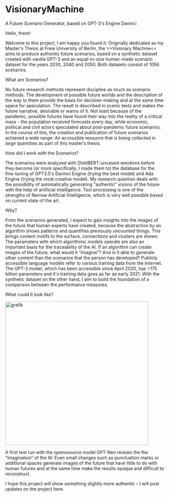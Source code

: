 # VisionaryMachine
A Future Scenario Generator, based on GPT-3's Engine Davinci


Hello, there!

Welcome to this project, I am happy you found it: Originally dedicated as my Master's Thesis at Freie University of Berlin, the >>Visionary Machine<< aims to produce authentic future scenarios, based on a synthetic dataset created with vanilla GPT-3 and an equal-in-size human-made scenario dataset for the years 2030, 2040 and 2050. Both datasets consist of 1056 scenarios. 

What are Scenarios?

No future research methods represent discipline as much as scenario methods. The development of possible future worlds and the description of the way to them provide the basis for decision-making and at the same time space for speculation. The result is described in scenic texts and makes the future narrative, desirable or warns of it. Not least because of the pandemic, possible futures have found their way into the reality of a critical mass - the population received forecasts every day, while economic, political and civil actors speculated about post-pandemic future scenarios. In the course of this, the creation and publication of future scenarios achieved a wide range: An accessible resource that is being collected in large quantities as part of this master’s thesis.

How did I work with the Scenarios?

The scenarios were analyzed with DistilBERT-uncased-emotions before they become (or more specifically, I made them to) the database for the fine-tuning of GPT3.5's Davinci Engine (trying the best model) and Ada Engine (trying the most creative model). My research question deals with the possibility of automatically generating “authentic” visions of the future with the help of artificial intelligence. Text processing is one of the strengths of Narrow Artificial Intelligence, which is very well possible based on current state of the art. 

Why?

From the scenarios generated, I expect to gain insights into the images of the future that human experts have created, because the abstraction by an algorithm shows patterns and quantifies previously uncounted things. This brings content motifs to the surface, connections and clusters are shown. The parameters with which algorithmic models operate are also an important basis for the traceability of the AI. If an algorithm can create images of the future, what would it “imagine”? And is it able to generate other content than the scenarios that the person has developed? Publicly accessible language models refer to various training data from the Internet. The GPT-3 model, which has been accessible since April 2020, has +175 billion parameters and it's training data goes as far as early 2021. With the synthetic dataset on the other hand, I aim to build the foundation of a comparison between the performance measures. 

What could it look like?

<img width="454" alt="grafik" src="https://user-images.githubusercontent.com/85067527/144433365-b5f64754-f82b-414e-a911-762f8ef983f1.png">

A first test run with the opensoource model GPT-Neo reveals the the “imagination” of the AI: Even small changes such as punctuation marks or additional spaces generate images of the future that have little to do with human futures and at the same time make the results opaque and difficult to reconstruct. 

I hope this project will show something slightly more authentic – I will post updates on the project here.
